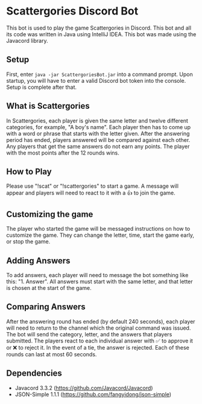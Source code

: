 # Scattergories Discord Bot
This bot is used to play the game Scattergories in Discord. This bot and all its code was written in Java using IntelliJ IDEA. This bot was made using the Javacord library.

## Setup
First, enter ```java -jar ScattergoriesBot.jar``` into a command prompt. Upon startup, you will have to enter a valid Discord bot token into the console. Setup is complete after that.

## What is Scattergories
In Scattergories, each player is given the same letter and twelve different categories, for example, "A boy's name". Each player then has to come up with a word or phrase that starts with the letter given. After the answering period has ended, players answered will be compared against each other. Any players that get the same answers do not earn any points. The player with the most points after the 12 rounds wins.

## How to Play
Please use "!scat" or "!scattergories" to start a game. A message will appear and players will need to react to it with a 👍 to join the game. 

## Customizing the game
The player who started the game will be messaged instructions on how to customize the game. They can change the letter, time, start the game early, or stop the game.

## Adding Answers
To add answers, each player will need to message the bot something like this: "1. Answer". All answers must start with the same letter, and that letter is chosen at the start of the game.

## Comparing Answers
After the answering round has ended (by default 240 seconds), each player will need to return to the channel which the original command was issued. The bot will send the category, letter, and the answers that players submitted. The players react to each individual answer with ✅ to approve it or ❌ to reject it. In the event of a tie, the answer is rejected. Each of these rounds can last at most 60 seconds. 

## Dependencies
- Javacord 3.3.2 (https://github.com/Javacord/Javacord)
- JSON-Simple 1.1.1 (https://github.com/fangyidong/json-simple)